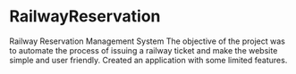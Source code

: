 # RailwayReservation
Railway Reservation Management System
The objective of the project was to automate the process of issuing a railway ticket and make the website simple and user friendly. Created an application with some limited features.
